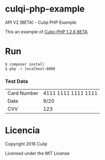 # culqi-php-example
API V2 (BETA) - Culqi PHP Example

This an example of [Culpi-PHP 1.2.6 BETA](https://github.com/culqi/culqi-php/tree/develop)

# Run

```bash
$ composer install
$ php -S localhost:8000
```

### Test Data

<table>
  <tr>
    <td>Card Number</td>
    <td>4111 1111 1111 1111</td>
  </tr>
  <tr>
    <td>Date</td>
    <td>9/20</td>
  </tr>
  <tr>
    <td>CVV</td>
    <td>123</td>
  </tr>
</table>

# Licencia

Copyright 2016 Culqi

Licensed under the MIT License
